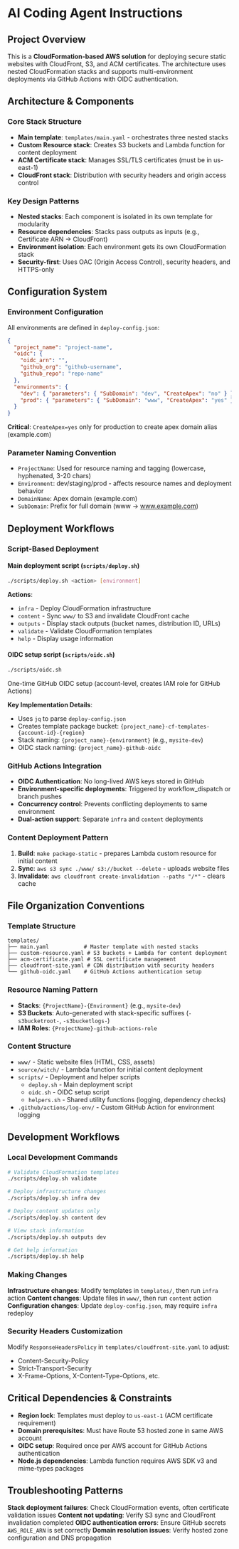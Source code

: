 # AI Coding Agent Instructions

## Project Overview

This is a **CloudFormation-based AWS solution** for deploying secure static websites with CloudFront, S3, and ACM certificates. The architecture uses nested CloudFormation stacks and supports multi-environment deployments via GitHub Actions with OIDC authentication.

## Architecture & Components

### Core Stack Structure

- **Main template**: `templates/main.yaml` - orchestrates three nested stacks
- **Custom Resource stack**: Creates S3 buckets and Lambda function for content deployment
- **ACM Certificate stack**: Manages SSL/TLS certificates (must be in us-east-1)
- **CloudFront stack**: Distribution with security headers and origin access control

### Key Design Patterns

- **Nested stacks**: Each component is isolated in its own template for modularity
- **Resource dependencies**: Stacks pass outputs as inputs (e.g., Certificate ARN → CloudFront)
- **Environment isolation**: Each environment gets its own CloudFormation stack
- **Security-first**: Uses OAC (Origin Access Control), security headers, and HTTPS-only

## Configuration System

### Environment Configuration

All environments are defined in `deploy-config.json`:

```json
{
  "project_name": "project-name",
  "oidc": {
    "oidc_arn": "",
    "github_org": "github-username",
    "github_repo": "repo-name"
  },
  "environments": {
    "dev": { "parameters": { "SubDomain": "dev", "CreateApex": "no" } },
    "prod": { "parameters": { "SubDomain": "www", "CreateApex": "yes" } }
  }
}
```

**Critical**: `CreateApex=yes` only for production to create apex domain alias (example.com)

### Parameter Naming Convention

- `ProjectName`: Used for resource naming and tagging (lowercase, hyphenated, 3-20 chars)
- `Environment`: dev/staging/prod - affects resource names and deployment behavior
- `DomainName`: Apex domain (example.com)
- `SubDomain`: Prefix for full domain (www → www.example.com)

## Deployment Workflows

### Script-Based Deployment

#### Main deployment script (`scripts/deploy.sh`)

```bash
./scripts/deploy.sh <action> [environment]
```

**Actions**:

- `infra` - Deploy CloudFormation infrastructure
- `content` - Sync `www/` to S3 and invalidate CloudFront cache
- `outputs` - Display stack outputs (bucket names, distribution ID, URLs)
- `validate` - Validate CloudFormation templates
- `help` - Display usage information

#### OIDC setup script (`scripts/oidc.sh`)

```bash
./scripts/oidc.sh
```

One-time GitHub OIDC setup (account-level, creates IAM role for GitHub Actions)

**Key Implementation Details**:

- Uses `jq` to parse `deploy-config.json`
- Creates template package bucket: `{project_name}-cf-templates-{account-id}-{region}`
- Stack naming: `{project_name}-{environment}` (e.g., `mysite-dev`)
- OIDC stack naming: `{project_name}-github-oidc`

### GitHub Actions Integration

- **OIDC Authentication**: No long-lived AWS keys stored in GitHub
- **Environment-specific deployments**: Triggered by workflow_dispatch or branch pushes
- **Concurrency control**: Prevents conflicting deployments to same environment
- **Dual-action support**: Separate `infra` and `content` deployments

### Content Deployment Pattern

1. **Build**: `make package-static` - prepares Lambda custom resource for initial content
2. **Sync**: `aws s3 sync ./www/ s3://bucket --delete` - uploads website files
3. **Invalidate**: `aws cloudfront create-invalidation --paths "/*"` - clears cache

## File Organization Conventions

### Template Structure

```
templates/
├── main.yaml           # Master template with nested stacks
├── custom-resource.yaml # S3 buckets + Lambda for content deployment
├── acm-certificate.yaml # SSL certificate management
├── cloudfront-site.yaml # CDN distribution with security headers
└── github-oidc.yaml    # GitHub Actions authentication setup
```

### Resource Naming Pattern

- **Stacks**: `{ProjectName}-{Environment}` (e.g., `mysite-dev`)
- **S3 Buckets**: Auto-generated with stack-specific suffixes (`-s3bucketroot-`, `-s3bucketlogs-`)
- **IAM Roles**: `{ProjectName}-github-actions-role`

### Content Structure

- `www/` - Static website files (HTML, CSS, assets)
- `source/witch/` - Lambda function for initial content deployment
- `scripts/` - Deployment and helper scripts
  - `deploy.sh` - Main deployment script
  - `oidc.sh` - OIDC setup script
  - `helpers.sh` - Shared utility functions (logging, dependency checks)
- `.github/actions/log-env/` - Custom GitHub Action for environment logging

## Development Workflows

### Local Development Commands

```bash
# Validate CloudFormation templates
./scripts/deploy.sh validate

# Deploy infrastructure changes
./scripts/deploy.sh infra dev

# Deploy content updates only
./scripts/deploy.sh content dev

# View stack information
./scripts/deploy.sh outputs dev

# Get help information
./scripts/deploy.sh help
```

### Making Changes

**Infrastructure changes**: Modify templates in `templates/`, then run `infra` action
**Content changes**: Update files in `www/`, then run `content` action
**Configuration changes**: Update `deploy-config.json`, may require `infra` redeploy

### Security Headers Customization

Modify `ResponseHeadersPolicy` in `templates/cloudfront-site.yaml` to adjust:

- Content-Security-Policy
- Strict-Transport-Security
- X-Frame-Options, X-Content-Type-Options, etc.

## Critical Dependencies & Constraints

- **Region lock**: Templates must deploy to `us-east-1` (ACM certificate requirement)
- **Domain prerequisites**: Must have Route 53 hosted zone in same AWS account
- **OIDC setup**: Required once per AWS account for GitHub Actions authentication
- **Node.js dependencies**: Lambda function requires AWS SDK v3 and mime-types packages

## Troubleshooting Patterns

**Stack deployment failures**: Check CloudFormation events, often certificate validation issues
**Content not updating**: Verify S3 sync and CloudFront invalidation completed
**OIDC authentication errors**: Ensure GitHub secrets `AWS_ROLE_ARN` is set correctly
**Domain resolution issues**: Verify hosted zone configuration and DNS propagation
